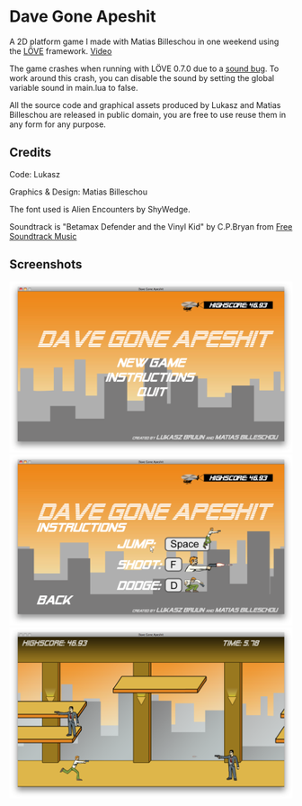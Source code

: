Dave Gone Apeshit
=================

A 2D platform game I made with Matias Billeschou in one weekend using the [LÖVE](http://love2d.org) framework. [Video](http://www.youtube.com/watch?v=W36heR9GUMk)

The game crashes when running with LÖVE 0.7.0 due to a [sound bug](https://bitbucket.org/rude/love/issue/169/crash-when-playing-sound-on-mac-os-x). To work around this crash, you can disable the sound by setting the global variable sound in main.lua to false.

All the source code and graphical assets produced by Lukasz and Matias Billeschou are released in public domain, you are free to use reuse them in any form for any purpose.

Credits
-------

Code: Lukasz

Graphics & Design: Matias Billeschou

The font used is Alien Encounters by ShyWedge. 

Soundtrack is "Betamax Defender and the Vinyl Kid" by C.P.Bryan from [Free Soundtrack Music](http://freesoundtrackmusic.com)

Screenshots
-----------

<img src="https://github.com/lukaszdk/Dave-Gone-Apeshit/raw/master/screenshots/menu.png">
<img src="https://github.com/lukaszdk/Dave-Gone-Apeshit/raw/master/screenshots/instructions.png">
<img src="https://github.com/lukaszdk/Dave-Gone-Apeshit/raw/master/screenshots/ingame.png">
